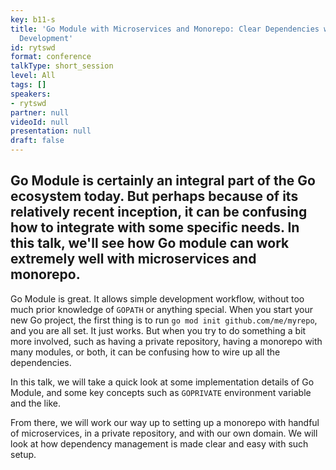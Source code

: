 ```yaml
---
key: b11-s
title: 'Go Module with Microservices and Monorepo: Clear Dependencies with Ease of
  Development'
id: rytswd
format: conference
talkType: short_session
level: All
tags: []
speakers:
- rytswd
partner: null
videoId: null
presentation: null
draft: false
---
```

Go Module is certainly an integral part of the Go ecosystem today. But perhaps because of its relatively recent inception, it can be confusing how to integrate with some specific needs. In this talk, we'll see how Go module can work extremely well with microservices and monorepo.
---
Go Module is great. It allows simple development workflow, without too much prior knowledge of `GOPATH` or anything special. When you start your new Go project, the first thing is to run `go mod init github.com/me/myrepo`, and you are all set. It just works. But when you try to do something a bit more involved, such as having a private repository, having a monorepo with many modules, or both, it can be confusing how to wire up all the dependencies.

In this talk, we will take a quick look at some implementation details of Go Module, and some key concepts such as `GOPRIVATE` environment variable and the like.

From there, we will work our way up to setting up a monorepo with handful of microservices, in a private repository, and with our own domain. We will look at how dependency management is made clear and easy with such setup.